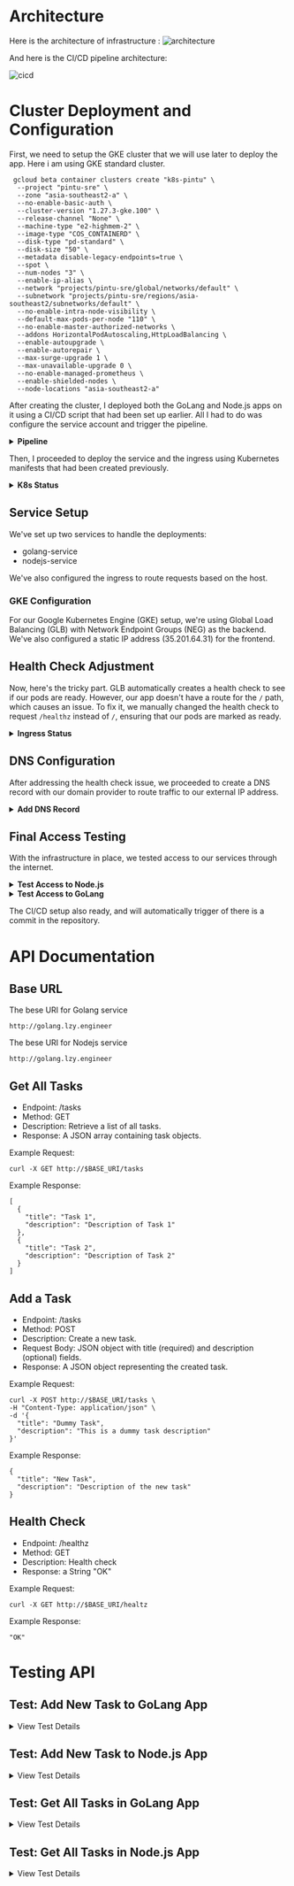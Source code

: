 # Architecture

Here is the architecture of infrastructure :
![architecture](./img/architecture.png)

And here is the CI/CD pipeline architecture:

![cicd](./img/cicdPipeline.png)

# Cluster Deployment and Configuration

First, we need to setup the GKE cluster that we will use later to deploy the app. Here i am using GKE standard cluster.

```
 gcloud beta container clusters create "k8s-pintu" \
  --project "pintu-sre" \
  --zone "asia-southeast2-a" \
  --no-enable-basic-auth \
  --cluster-version "1.27.3-gke.100" \
  --release-channel "None" \
  --machine-type "e2-highmem-2" \
  --image-type "COS_CONTAINERD" \
  --disk-type "pd-standard" \
  --disk-size "50" \
  --metadata disable-legacy-endpoints=true \
  --spot \
  --num-nodes "3" \
  --enable-ip-alias \
  --network "projects/pintu-sre/global/networks/default" \
  --subnetwork "projects/pintu-sre/regions/asia-southeast2/subnetworks/default" \
  --no-enable-intra-node-visibility \
  --default-max-pods-per-node "110" \
  --no-enable-master-authorized-networks \
  --addons HorizontalPodAutoscaling,HttpLoadBalancing \
  --enable-autoupgrade \
  --enable-autorepair \
  --max-surge-upgrade 1 \
  --max-unavailable-upgrade 0 \
  --no-enable-managed-prometheus \
  --enable-shielded-nodes \
  --node-locations "asia-southeast2-a"

```

After creating the cluster, I deployed both the GoLang and Node.js apps on it using a CI/CD script that had been set up earlier. All I had to do was configure the service account and trigger the pipeline.

<details>
<summary><strong>Pipeline</strong></summary>

![Successful Pipeline](./img/successfulPipeline.png)
</details>

Then, I proceeded to deploy the service and the ingress using Kubernetes manifests that had been created previously.

<details>
<summary><strong>K8s Status</strong></summary>

![K8s Resource Status](./img/getK8sResource.png)
</details>

## Service Setup

We've set up two services to handle the deployments:
- golang-service
- nodejs-service

We've also configured the ingress to route requests based on the host.

### GKE Configuration

For our Google Kubernetes Engine (GKE) setup, we're using Global Load Balancing (GLB) with Network Endpoint Groups (NEG) as the backend. We've also configured a static IP address (35.201.64.31) for the frontend.

## Health Check Adjustment

Now, here's the tricky part. GLB automatically creates a health check to see if our pods are ready. However, our app doesn't have a route for the `/` path, which causes an issue. To fix it, we manually changed the health check to request `/healthz` instead of `/`, ensuring that our pods are marked as ready.

<details>
<summary><strong>Ingress Status</strong></summary>

![Ingress Ready](./img/ingressReady.png)
</details>

## DNS Configuration

After addressing the health check issue, we proceeded to create a DNS record with our domain provider to route traffic to our external IP address.

<details>
<summary><strong>Add DNS Record</strong></summary>

![DNS Record Configuration](./img/dnsRecord.png)
</details>

## Final Access Testing

With the infrastructure in place, we tested access to our services through the internet.

<details>
<summary><strong>Test Access to Node.js</strong></summary>

![Node.js Access](./img/nodejsOK.png)
</details>

<details>
<summary><strong>Test Access to GoLang</strong></summary>

![GoLang Access](./img/golangOK.png)
</details>



The CI/CD setup also ready, and will automatically trigger of there is a commit in the repository.

# API Documentation
## Base URL
The bese URI for Golang service
```
http://golang.lzy.engineer
```

The bese URI for Nodejs service
```
http://golang.lzy.engineer
```
## Get All Tasks
- Endpoint: /tasks
- Method: GET
- Description: Retrieve a list of all tasks.
- Response: A JSON array containing task objects.

Example Request:
```
curl -X GET http://$BASE_URI/tasks
```

Example Response:
```
[
  {
    "title": "Task 1",
    "description": "Description of Task 1"
  },
  {
    "title": "Task 2",
    "description": "Description of Task 2"
  }
]
```

## Add a Task
- Endpoint: /tasks
- Method: POST
- Description: Create a new task.
- Request Body: JSON object with title (required) and description (optional) fields.
- Response: A JSON object representing the created task.

Example Request:
```
curl -X POST http://$BASE_URI/tasks \
-H "Content-Type: application/json" \
-d '{
  "title": "Dummy Task",
  "description": "This is a dummy task description"
}'
```

Example Response:

```
{
  "title": "New Task",
  "description": "Description of the new task"
}
```

## Health Check
- Endpoint: /healthz
- Method: GET
- Description: Health check
- Response: a String "OK"

Example Request:
```
curl -X GET http://$BASE_URI/healtz
```

Example Response:
```
"OK"
```

# Testing API

## Test: Add New Task to GoLang App

<details>
<summary>View Test Details</summary>

![Add Task to GoLang](./img/addTaskGolang.png)

</details>

## Test: Add New Task to Node.js App

<details>
<summary>View Test Details</summary>

![Add Task to Node.js](./img/addTaskNodejs.png)

</details>

## Test: Get All Tasks in GoLang App

<details>
<summary>View Test Details</summary>

![Get Tasks in GoLang](./img/getTasksGolang.png)

</details>

## Test: Get All Tasks in Node.js App

<details>
<summary>View Test Details</summary>

![Get Tasks in Node.js](./img/getTasksNodejs.png)

</details>
